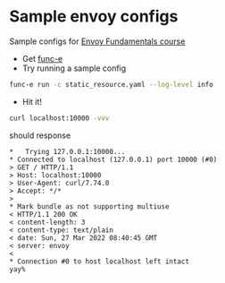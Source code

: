 # Sample envoy configs

Sample configs for [Envoy Fundamentals course](https://academy.tetrate.io/courses/envoy-fundamentals)

- Get [func-e](https://func-e.io/)
- Try running a sample config
```bash
func-e run -c static_resource.yaml --log-level info
```
- Hit it!
```bash
curl localhost:10000 -vvv
```
should response
```
*   Trying 127.0.0.1:10000...
* Connected to localhost (127.0.0.1) port 10000 (#0)
> GET / HTTP/1.1
> Host: localhost:10000
> User-Agent: curl/7.74.0
> Accept: */*
> 
* Mark bundle as not supporting multiuse
< HTTP/1.1 200 OK
< content-length: 3
< content-type: text/plain
< date: Sun, 27 Mar 2022 08:40:45 GMT
< server: envoy
< 
* Connection #0 to host localhost left intact
yay%
```
